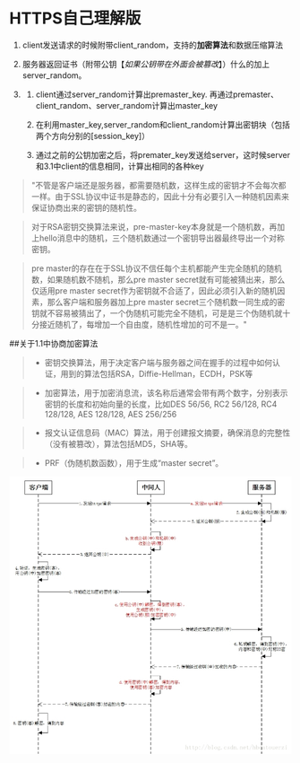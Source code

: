 # HTTPS自己理解版

1. client发送请求的时候附带client_random，支持的**加密算法**和数据压缩算法

2. 服务器返回证书（附带公钥【*如果公钥带在外面会被篡改*】）什么的加上server_random。

3. 
    1. client通过server_random计算出premaster_key. 再通过premaster、client_random、server_random计算出master_key

    2. 在利用master_key,server_random和client_random计算出密钥块（包括两个方向分别的[session_key]）

    3. 通过之前的公钥加密之后，将premater_key发送给server，这时候server和3.1中client的信息相同，计算出相同的各种key



>"不管是客户端还是服务器，都需要随机数，这样生成的密钥才不会每次都一样。由于SSL协议中证书是静态的，因此十分有必要引入一种随机因素来保证协商出来的密钥的随机性。

>对于RSA密钥交换算法来说，pre-master-key本身就是一个随机数，再加上hello消息中的随机，三个随机数通过一个密钥导出器最终导出一个对称密钥。

>pre master的存在在于SSL协议不信任每个主机都能产生完全随机的随机数，如果随机数不随机，那么pre master secret就有可能被猜出来，那么仅适用pre master secret作为密钥就不合适了，因此必须引入新的随机因素，那么客户端和服务器加上pre master secret三个随机数一同生成的密钥就不容易被猜出了，一个伪随机可能完全不随机，可是是三个伪随机就十分接近随机了，每增加一个自由度，随机性增加的可不是一。"




##关于1.1中协商加密算法
> * 密钥交换算法，用于决定客户端与服务器之间在握手的过程中如何认证，用到的算法包括RSA，Diffie-Hellman，ECDH，PSK等

> * 加密算法，用于加密消息流，该名称后通常会带有两个数字，分别表示密钥的长度和初始向量的长度，比如DES 56/56, RC2 56/128, RC4 128/128, AES 128/128, AES 256/256

> * 报文认证信息码（MAC）算法，用于创建报文摘要，确保消息的完整性（没有被篡改），算法包括MD5，SHA等。

> * PRF（伪随机数函数），用于生成“master secret”。


![20170509104722086](media/15229088944991/20170509104722086.jpeg)


